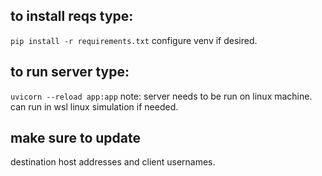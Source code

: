 ## to install reqs type:

`pip install -r requirements.txt`
configure venv if desired.

## to run server type:

`uvicorn --reload app:app`
note: server needs to be run on linux machine.
can run in wsl linux simulation if needed.

## make sure to update

destination host addresses and client usernames.
